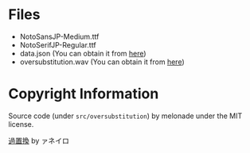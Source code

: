 # Files

- NotoSansJP-Medium.ttf
- NotoSerifJP-Regular.ttf
- data.json (You can obtain it from [here](https://raw.githubusercontent.com/qmelo/oversubstitution/main/public/data.json))
- oversubstitution.wav (You can obtain it from [here](https://raw.githubusercontent.com/qmelo/oversubstitution/main/public/oversubstitution.wav))

# Copyright Information

Source code (under `src/oversubstitution`) by melonade under the MIT license.

[過置換](https://www.youtube.com/watch?v=8T6zb3059P4) by ァネイロ